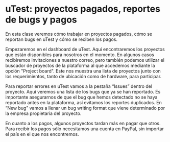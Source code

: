 # uTest: proyectos pagados, reportes de bugs y pagos

En esta clase veremos cómo trabajar en proyectos pagados, cómo se reportan bugs en uTest y cómo se reciben los pagos.

Empezaremos en el dashboard de uTest. Aquí encontraremos los proyectos que están disponibles para nosotros en el momento. En algunos casos recibiremos invitaciones a nuestro correo, pero también podemos utilizar el buscador de proyectos de la plataforma al que accedemos mediante la opción
"Project board". Este nos muestra una lista de proyectos junto con los requerimientos, tanto de ubicación como de hardware, para participar.

Para reportar errores en uTest vamos a la pestaña “Issues” dentro del proyecto. Aquí veremos una lista de los bugs que ya se han reportado. Es importante asegurarnos de que el bug que hemos detectado no se haya reportado antes en la plataforma, así evitamos los reportes duplicados. En “New bug” vamos a llenar un bug writing format que viene determinado por la empresa propietaria del proyecto.

En cuanto a los pagos, algunos proyectos tardan más en pagar que otros. Para recibir los pagos sólo necesitamos una cuenta en PayPal, sin importar el país en el que nos encontremos.